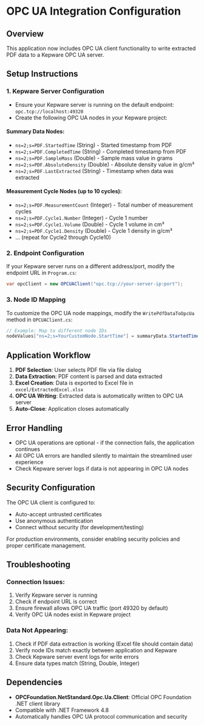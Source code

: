 # OPC UA Integration Configuration

## Overview
This application now includes OPC UA client functionality to write extracted PDF data to a Kepware OPC UA server.

## Setup Instructions

### 1. Kepware Server Configuration
- Ensure your Kepware server is running on the default endpoint: `opc.tcp://localhost:49320`
- Create the following OPC UA nodes in your Kepware project:

#### Summary Data Nodes:
- `ns=2;s=PDF.StartedTime` (String) - Started timestamp from PDF
- `ns=2;s=PDF.CompletedTime` (String) - Completed timestamp from PDF  
- `ns=2;s=PDF.SampleMass` (Double) - Sample mass value in grams
- `ns=2;s=PDF.AbsoluteDensity` (Double) - Absolute density value in g/cm³
- `ns=2;s=PDF.LastExtracted` (String) - Timestamp when data was extracted

#### Measurement Cycle Nodes (up to 10 cycles):
- `ns=2;s=PDF.MeasurementCount` (Integer) - Total number of measurement cycles
- `ns=2;s=PDF.Cycle1.Number` (Integer) - Cycle 1 number
- `ns=2;s=PDF.Cycle1.Volume` (Double) - Cycle 1 volume in cm³
- `ns=2;s=PDF.Cycle1.Density` (Double) - Cycle 1 density in g/cm³
- ... (repeat for Cycle2 through Cycle10)

### 2. Endpoint Configuration
If your Kepware server runs on a different address/port, modify the endpoint URL in `Program.cs`:

```csharp
var opcClient = new OPCUAClient("opc.tcp://your-server-ip:port");
```

### 3. Node ID Mapping
To customize the OPC UA node mappings, modify the `WritePdfDataToOpcUa` method in `OPCUAClient.cs`:

```csharp
// Example: Map to different node IDs
nodeValues["ns=2;s=YourCustomNode.StartTime"] = summaryData.StartedTime;
```

## Application Workflow

1. **PDF Selection**: User selects PDF file via file dialog
2. **Data Extraction**: PDF content is parsed and data extracted
3. **Excel Creation**: Data is exported to Excel file in `excel/ExtractedExcel.xlsx`
4. **OPC UA Writing**: Extracted data is automatically written to OPC UA server
5. **Auto-Close**: Application closes automatically

## Error Handling

- OPC UA operations are optional - if the connection fails, the application continues
- All OPC UA errors are handled silently to maintain the streamlined user experience
- Check Kepware server logs if data is not appearing in OPC UA nodes

## Security Configuration

The OPC UA client is configured to:
- Auto-accept untrusted certificates
- Use anonymous authentication
- Connect without security (for development/testing)

For production environments, consider enabling security policies and proper certificate management.

## Troubleshooting

### Connection Issues:
1. Verify Kepware server is running
2. Check if endpoint URL is correct
3. Ensure firewall allows OPC UA traffic (port 49320 by default)
4. Verify OPC UA nodes exist in Kepware project

### Data Not Appearing:
1. Check if PDF data extraction is working (Excel file should contain data)
2. Verify node IDs match exactly between application and Kepware
3. Check Kepware server event logs for write errors
4. Ensure data types match (String, Double, Integer)

## Dependencies

- **OPCFoundation.NetStandard.Opc.Ua.Client**: Official OPC Foundation .NET client library
- Compatible with .NET Framework 4.8
- Automatically handles OPC UA protocol communication and security
